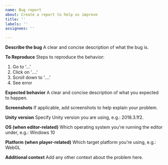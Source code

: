 ```yaml
---
name: Bug report
about: Create a report to help us improve
title: ''
labels: ''
assignees: ''

---
```


**Describe the bug**
A clear and concise description of what the bug is.

**To Reproduce**
Steps to reproduce the behavior:
1. Go to '...'
2. Click on '....'
3. Scroll down to '....'
4. See error

**Expected behavior**
A clear and concise description of what you expected to happen.

**Screenshots**
If applicable, add screenshots to help explain your problem.

**Unity version**
Specify Unity version you are using, e.g.: 2018.3.1f2.

**OS (when editor-related)**
Which operating system you're running the editor under, e.g.: Windows 10

**Platform (when player-related)**
Which target platform you're using, e.g.: WebGL

**Additional context**
Add any other context about the problem here.

